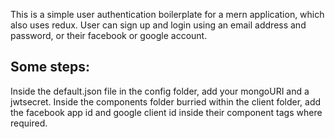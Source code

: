 This is a simple user authentication boilerplate for a mern application, which also uses redux. User can sign up and login using an email address and password, or their facebook or google account.

## Some steps:

Inside the default.json file in the config folder, add your mongoURI and a jwtsecret.
Inside the components folder burried within the client folder, add the facebook app id and google client id inside their component tags where required.
